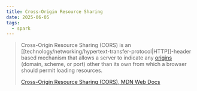 ```yaml
---
title: Cross-Origin Resource Sharing
date: 2025-06-05
tags:
  - spark
---
```

> Cross-Origin Resource Sharing (CORS) is an [[technology/networking/hypertext-transfer-protocol|HTTP]]-header based mechanism that allows a server to indicate any [origins](https://developer.mozilla.org/en-US/docs/Glossary/Origin) (domain, scheme, or port) other than its own from which a browser should permit loading resources.
> 
> [Cross-Origin Resource Sharing (CORS), MDN Web Docs](https://developer.mozilla.org/en-US/docs/Web/HTTP/Guides/CORS)

